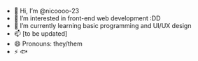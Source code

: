 - 👋 Hi, I’m @nicoooo-23
- 👀 I’m interested in front-end web development :DD
- 🌱 I’m currently learning basic programming and UI/UX design
- 📫 [to be updated]
- 😄 Pronouns: they/them
- ⚡ 🐟
<!---
nicoooo-23/nicoooo-23 is a ✨ special ✨ repository because its `README.md` (this file) appears on your GitHub profile.
You can click the Preview link to take a look at your changes.
--->
